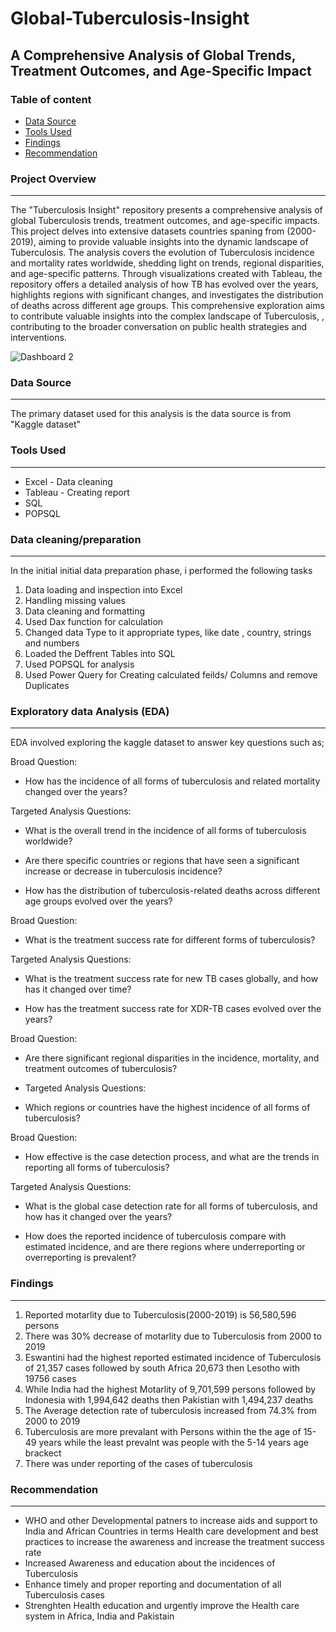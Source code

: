 # Global-Tuberculosis-Insight

## A Comprehensive Analysis of Global Trends, Treatment Outcomes, and Age-Specific Impact

### Table of content

- [Data Source](#data-source)
- [Tools Used](#tools-used)
- [Findings](#findings)
- [Recommendation](#recommendation)


### Project Overview 
---
The "Tuberculosis Insight" repository presents a comprehensive analysis of global Tuberculosis trends, treatment outcomes, and age-specific impacts. 
This project delves into extensive datasets  countries spaning from (2000-2019), 
aiming to provide valuable insights into the dynamic landscape of Tuberculosis. 
The analysis covers the evolution of Tuberculosis incidence and mortality rates worldwide, 
shedding light on trends, regional disparities, and age-specific patterns. 
Through visualizations created with Tableau, the repository offers a detailed analysis of how TB has evolved over the years, 
highlights regions with significant changes, and investigates the distribution of deaths across different age groups.
This comprehensive exploration aims to contribute valuable insights into the complex landscape of Tuberculosis, , 
contributing to the broader conversation on public health strategies and interventions.

![Dashboard 2](https://github.com/AluuPhilip/Global-Tuberculosis-Insight/assets/157082605/ced9a850-782b-4f2f-8ef5-aab981294cf3)


### Data Source 
---
The primary dataset used for this analysis is the data source is from "Kaggle dataset"
### Tools Used 
---

- Excel - Data cleaning
- Tableau - Creating report
- SQL
- POPSQL

### Data cleaning/preparation
---

In the initial initial data preparation phase, i performed the following tasks
1. Data loading and inspection into Excel
2. Handling missing values
4. Data cleaning and formatting
5. Used Dax function for calculation
6. Changed data Type to it appropriate types, like date , country, strings and numbers
7. Loaded the Deffrent Tables into SQL
8. Used POPSQL for analysis
9. Used Power Query for Creating calculated feilds/ Columns and remove Duplicates

### Exploratory data Analysis (EDA)
---

EDA involved exploring the kaggle dataset to answer key questions such as;

Broad Question:
  
- How has the incidence of all forms of tuberculosis and related mortality changed over the years?

Targeted Analysis Questions:

- What is the overall trend in the incidence of all forms of tuberculosis worldwide?

- Are there specific countries or regions that have seen a significant increase or decrease in tuberculosis incidence?

- How has the distribution of tuberculosis-related deaths across different age groups evolved over the years?

Broad Question:

- What is the treatment success rate for different forms of tuberculosis?

Targeted Analysis Questions:

- What is the treatment success rate for new TB cases globally, and how has it changed over time?

- How has the treatment success rate for XDR-TB cases evolved over the years?

Broad Question: 

- Are there significant regional disparities in the incidence, mortality, and treatment outcomes of tuberculosis?

- Targeted Analysis Questions:

- Which regions or countries have the highest incidence of all forms of tuberculosis?

Broad Question:

- How effective is the case detection process, and what are the trends in reporting all forms of tuberculosis?

Targeted Analysis Questions:

- What is the global case detection rate for all forms of tuberculosis, and how has it changed over the years?

- How does the reported incidence of tuberculosis compare with estimated incidence, and are there regions where underreporting or overreporting is prevalent?

### Findings 
---
1. Reported motarlity due to Tuberculosis(2000-2019) is 56,580,596 persons
2. There was 30% decrease of motarlity due to Tuberculosis from 2000 to 2019
3. Eswantini had the highest reported  estimated incidence of Tuberculosis of 21,357 cases followed by south Africa 20,673 then Lesotho with 19756 cases
4. While India had the highest Motarlity of 9,701,599 persons followed by Indonesia with 1,994,642 deaths then Pakistian with 1,494,237 deaths
5. The Average detection rate of tuberculosis increased from 74.3% from 2000 to 2019
6. Tuberculosis are more prevalant with Persons within the the age of 15- 49 years while the least prevalnt was people with the 5-14 years age brackect 
7. There was under reporting of the cases of tuberculosis 
   
### Recommendation 
---
- WHO and other Developmental patners  to increase aids and support to India and African Countries in terms Health care development and best practices to increase the awareness and increase the treatment success rate
- Increased Awareness and education about the incidences of Tuberculosis
- Enhance timely and proper reporting and documentation of all Tuberculosis cases
- Strenghten  Health education and urgently improve the Health care system in Africa, India and Pakistain
